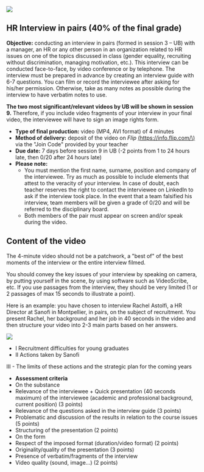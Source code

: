 ![](_page_0_Picture_1.jpeg)

## **HR Interview in pairs (40% of the final grade)**

**Objective:** conducting an interview in pairs (formed in session 3 – UB) with a manager, an HR or any other person in an organization related to HR issues on one of the topics discussed in class (gender equality, recruiting without discrimination, managing motivation, etc.). This interview can be conducted face-to-face, by video conference or by telephone. The interview must be prepared in advance by creating an interview guide with 6-7 questions. You can film or record the interviewee after asking for his/her permission. Otherwise, take as many notes as possible during the interview to have verbatim notes to use.

**The two most significant/relevant videos by UB will be shown in session 9.** Therefore, if you include video fragments of your interview in your final video, the interviewee will have to sign an image rights form.

- **Type of final production:** video (MP4, AVI format) of 4 minutes
- **Method of delivery:** deposit of the video on *Flip* [\(https://info.flip.com/\)](https://info.flip.com/) via the "Join Code" provided by your teacher
- **Due date:** 7 days before session 9 in UB (-2 points from 1 to 24 hours late, then 0/20 after 24 hours late)
- **Please note:** 
  - You must mention the first name, surname, position and company of the interviewee. Try as much as possible to include elements that attest to the veracity of your interview. In case of doubt, each teacher reserves the right to contact the interviewee on LinkedIn to ask if the interview took place. In the event that a team falsified his interview, team members will be given a grade of 0/20 and will be referred to the disciplinary board.
  - Both members of the pair must appear on screen and/or speak during the video.

## **Content of the video**

The 4-minute video should not be a patchwork, a "best of" of the best moments of the interview or the entire interview filmed.

You should convey the key issues of your interview by speaking on camera, by putting yourself in the scene, by using software such as VideoScribe, etc. If you use passages from the interview, they should be very limited (1 or 2 passages of max 15 seconds to illustrate a point).

Here is an example: you have chosen to interview Rachel Astolfi, a HR Director at Sanofi in Montpellier, in pairs, on the subject of recruitment. You present Rachel, her background and her job in 40 seconds in the video and then structure your video into 2-3 main parts based on her answers.

![](_page_1_Picture_1.jpeg)

- I Recruitment difficulties for young graduates
- II Actions taken by Sanofi

III - The limits of these actions and the strategic plan for the coming years

- **Assessment criteria**
- On the substance
- Relevance of the interviewee + Quick presentation (40 seconds maximum) of the interviewee (academic and professional background, current position) (3 points)
- Relevance of the questions asked in the interview guide (3 points)
- Problematic and discussion of the results in relation to the course issues (5 points)
- Structuring of the presentation (2 points)
- On the form
- Respect of the imposed format (duration/video format) (2 points)
- Originality/quality of the presentation (3 points)
- Presence of verbatim/fragments of the interview
- Video quality (sound, image…) (2 points)